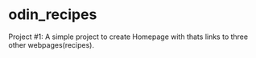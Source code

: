 # odin_recipes
Project #1:
A simple project to create Homepage with thats links to three other webpages(recipes).

